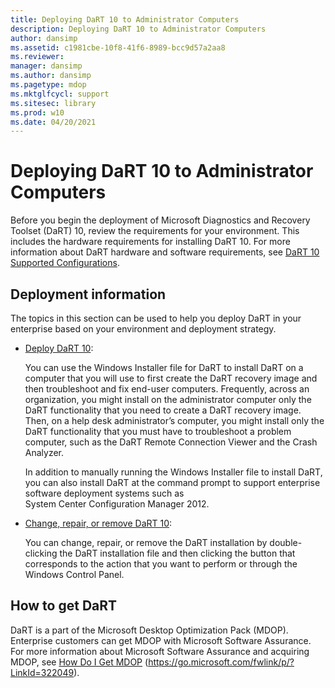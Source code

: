 ```yaml
---
title: Deploying DaRT 10 to Administrator Computers
description: Deploying DaRT 10 to Administrator Computers
author: dansimp
ms.assetid: c1981cbe-10f8-41f6-8989-bcc9d57a2aa8
ms.reviewer: 
manager: dansimp
ms.author: dansimp
ms.pagetype: mdop
ms.mktglfcycl: support
ms.sitesec: library
ms.prod: w10
ms.date: 04/20/2021
---
```


# Deploying DaRT 10 to Administrator Computers

Before you begin the deployment of Microsoft Diagnostics and Recovery Toolset (DaRT) 10, review the requirements for your environment. This includes the hardware requirements for installing DaRT 10. For more information about DaRT hardware and software requirements, see [DaRT 10 Supported Configurations](dart-10-supported-configurations.md).

## Deployment information

The topics in this section can be used to help you deploy DaRT in your enterprise based on your environment and deployment strategy.

- [Deploy DaRT 10](how-to-deploy-dart-10.md):

    You can use the Windows Installer file for DaRT to install DaRT on a computer that you will use to first create the DaRT recovery image and then troubleshoot and fix end-user computers. Frequently, across an organization, you might install on the administrator computer only the DaRT functionality that you need to create a DaRT recovery image. Then, on a help desk administrator’s computer, you might install only the DaRT functionality that you must have to troubleshoot a problem computer, such as the DaRT Remote Connection Viewer and the Crash Analyzer.

    In addition to manually running the Windows Installer file to install DaRT, you can also install DaRT at the command prompt to support enterprise software deployment systems such as System Center Configuration Manager 2012.

- [Change, repair, or remove DaRT 10](how-to-change-repair-or-remove-dart-10.md):

    You can change, repair, or remove the DaRT installation by double-clicking the DaRT installation file and then clicking the button that corresponds to the action that you want to perform or through the Windows Control Panel.

## How to get DaRT

DaRT is a part of the Microsoft Desktop Optimization Pack (MDOP). Enterprise customers can get MDOP with Microsoft Software Assurance. For more information about Microsoft Software Assurance and acquiring MDOP, see [How Do I Get MDOP](https://go.microsoft.com/fwlink/p/?LinkId=322049) (https://go.microsoft.com/fwlink/p/?LinkId=322049).
